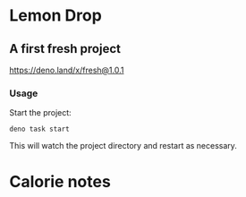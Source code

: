 # Lemon Drop
## A first fresh project

https://deno.land/x/fresh@1.0.1

### Usage

Start the project:

```
deno task start
```

This will watch the project directory and restart as necessary.

# Calorie notes
